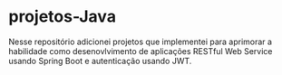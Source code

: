 # projetos-Java
Nesse repositório adicionei projetos que implementei para aprimorar a habilidade como desenovlvimento de aplicações RESTful Web Service usando Spring Boot e autenticação usando JWT. 
